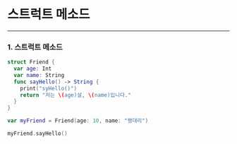 # 스트럭트 메소드
---
### 1. 스트럭트 메소드
```swift
struct Friend {
  var age: Int
  var name: String
  func sayHello() -> String {
    print("syHello()")
    return "저는 \(age)살, \(name)입니다."
  }
}

var myFriend = Friend(age: 10, name: "쩡대리")

myFriend.sayHello()
```